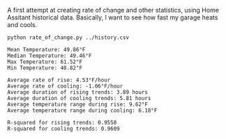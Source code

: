 A first attempt at creating rate of change and other statistics, using Home Assitant historical data.  Basically, I want to see how fast my garage heats and cools.


```
python rate_of_change.py ../history.csv

Mean Temperature: 49.86°F
Median Temperature: 49.46°F
Max Temperature: 61.52°F
Min Temperature: 40.82°F

Average rate of rise: 4.53°F/hour
Average rate of cooling: -1.06°F/hour
Average duration of rising trends: 3.89 hours
Average duration of cooling trends: 5.81 hours
Average temperature range during rise: 9.62°F
Average temperature range during cooling: 6.18°F

R-squared for rising trends: 0.9550
R-squared for cooling trends: 0.9609
```
